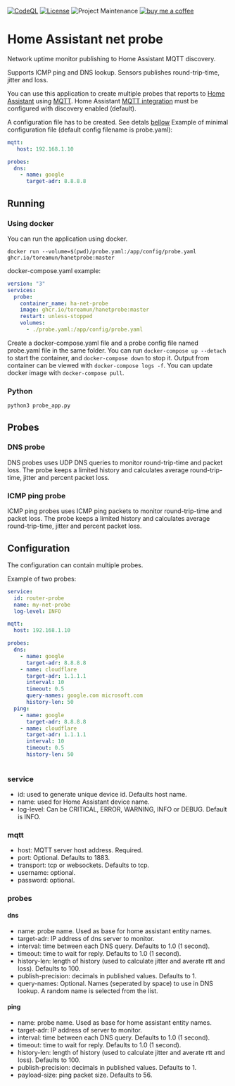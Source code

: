 [![CodeQL](https://github.com/toreamun/hanetprobe/actions/workflows/codeql.yml/badge.svg?style=for-the-badge)](https://github.com/toreamun/hanetprobe/actions/workflows/codeql.yml)
[![License](https://img.shields.io/github/license/toreamun/hanetprobe?style=for-the-badge)](LICENSE)
![Project Maintenance](https://img.shields.io/badge/maintainer-Tore%20Amundsen%20%40toreamun-blue.svg?style=for-the-badge)
[![buy me a coffee](https://img.shields.io/badge/If%20you%20like%20it-Buy%20me%20a%20coffee-orange.svg?style=for-the-badge)](https://www.buymeacoffee.com/toreamun)

# Home Assistant net probe
Network uptime monitor publishing to Home Assistant MQTT discovery.

Supports ICMP ping and DNS lookup. Sensors publishes round-trip-time, jitter and loss.

You can use this application to create multiple probes that reports to [Home Assistant](https://www.home-assistant.io) using [MQTT](https://mqtt.org/). 
Home Assistant [MQTT integration](https://www.home-assistant.io/integrations/mqtt/) must be configured with discovery enabled (default).

A configuration file has to be created. See detals [bellow](#configuration)
Example of minimal configuration file (default config filename is probe.yaml):


```yaml
mqtt:
   host: 192.168.1.10

probes:
  dns:
    - name: google
      target-adr: 8.8.8.8
```

## Running
### Using docker
You can run the application using docker. 
```console
docker run --volume=$(pwd)/probe.yaml:/app/config/probe.yaml ghcr.io/toreamun/hanetprobe:master
```

docker-compose.yaml example:
```yaml
version: "3"
services:
  probe:
    container_name: ha-net-probe
    image: ghcr.io/toreamun/hanetprobe:master
    restart: unless-stopped
    volumes:
      - ./probe.yaml:/app/config/probe.yaml
```

Create a docker-compose.yaml file and a probe config file named probe.yaml file in the same folder. You can run `docker-compose up --detach` to start the container, and `docker-compose down` to stop it. Output from container can be viewed with `docker-compose logs -f`. You can update docker image with `docker-compose pull`.

### Python
```console
python3 probe_app.py
```

## Probes
### DNS probe
DNS probes uses UDP DNS queries to monitor round-trip-time and packet loss. The probe keeps a limited history and calculates average round-trip-time, jitter and percent packet loss.

### ICMP ping probe
ICMP ping probes uses ICMP ping packets to monitor round-trip-time and packet loss. The probe keeps a limited history and calculates average round-trip-time, jitter and percent packet loss.


## Configuration
The configuration can contain multiple probes.

Example of two probes:
```yaml
service:
  id: router-probe
  name: my-net-probe
  log-level: INFO

mqtt:
  host: 192.168.1.10

probes:
  dns:
    - name: google
      target-adr: 8.8.8.8
    - name: cloudflare
      target-adr: 1.1.1.1
      interval: 10
      timeout: 0.5
      query-names: google.com microsoft.com
      history-len: 50
  ping:
    - name: google
      target-adr: 8.8.8.8
    - name: cloudflare
      target-adr: 1.1.1.1
      interval: 10
      timeout: 0.5
      history-len: 50
      
```

### service
- id: used to generate unique device id. Defaults host name.
- name: used for Home Assistant device name.
- log-level: Can be CRITICAL, ERROR, WARNING, INFO or DEBUG. Default is INFO.

### mqtt
- host: MQTT server host address. Required.
- port: Optional. Defaults to 1883.
- transport: tcp or websockets. Defaults to tcp.
- username: optional.
- password: optional.

### probes
#### dns
- name: probe name. Used as base for home assistant entity names.
- target-adr: IP address of dns server to monitor.
- interval: time between each DNS query. Defaults to 1.0 (1 second).
- timeout: time to wait for reply. Defaults to 1.0 (1 second).
- history-len: length of history (used to calculate jitter and averate rtt and loss). Defaults to  100.
- publish-precision: decimals in published values. Defaults to 1.
- query-names: Optional. Names (seperated by space) to use in DNS lookup. A random name is selected from the list.

#### ping
- name: probe name. Used as base for home assistant entity names.
- target-adr: IP address of server to monitor.
- interval: time between each DNS query. Defaults to 1.0 (1 second).
- timeout: time to wait for reply. Defaults to 1.0 (1 second).
- history-len: length of history (used to calculate jitter and averate rtt and loss). Defaults to  100.
- publish-precision: decimals in published values. Defaults to 1.
- payload-size: ping packet size. Defaults to 56.
